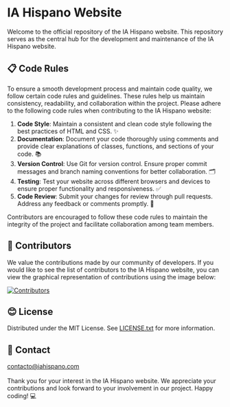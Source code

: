 # IA Hispano Website 

Welcome to the official repository of the IA Hispano website. This repository serves as the central hub for the development and maintenance of the IA Hispano website.

## 📋 Code Rules 

To ensure a smooth development process and maintain code quality, we follow certain code rules and guidelines. These rules help us maintain consistency, readability, and collaboration within the project. Please adhere to the following code rules when contributing to the IA Hispano website:

1. **Code Style**: Maintain a consistent and clean code style following the best practices of HTML and CSS. ✨
2. **Documentation**: Document your code thoroughly using comments and provide clear explanations of classes, functions, and sections of your code. 📚
3. **Version Control**: Use Git for version control. Ensure proper commit messages and branch naming conventions for better collaboration. 🗂️
4. **Testing**: Test your website across different browsers and devices to ensure proper functionality and responsiveness. ✅
5. **Code Review**: Submit your changes for review through pull requests. Address any feedback or comments promptly. 🔎

Contributors are encouraged to follow these code rules to maintain the integrity of the project and facilitate collaboration among team members.

## 👥 Contributors 

We value the contributions made by our community of developers. If you would like to see the list of contributors to the IA Hispano website, you can view the graphical representation of contributions using the image below:

[![Contributors](https://contrib.rocks/image?repo=iahispano/web)](https://github.com/IAHispano/web/graphs/contributors)


## 😊 License
Distributed under the MIT License. See [LICENSE.txt](https://github.com/IAHispano/website/blob/main/LICENSE) for more information.

## 📧 Contact
contacto@iahispano.com
\
\
Thank you for your interest in the IA Hispano website. 
We appreciate your contributions and look forward to your involvement in our project. 
Happy coding! 💻


